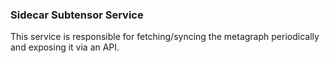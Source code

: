 ### Sidecar Subtensor Service

This service is responsible for fetching/syncing the metagraph periodically and exposing it via an API.